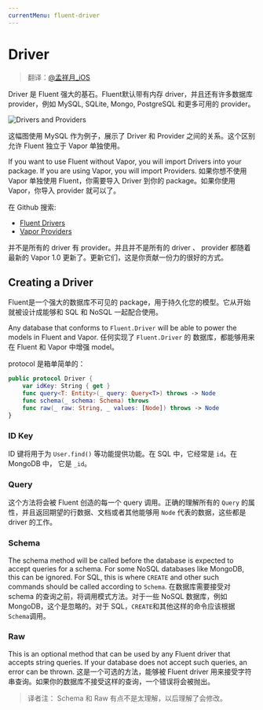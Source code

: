 ```yaml
---
currentMenu: fluent-driver
---
```


# Driver

> 翻译：[@孟祥月_iOS](http://weibo.com/u/1750643861)

Driver 是 Fluent 强大的基石。Fluent默认带有内存 driver，并且还有许多数据库 provider，例如 MySQL, SQLite, Mongo, PostgreSQL 和更多可用的 provider。

![Drivers and Providers](https://cloud.githubusercontent.com/assets/1342803/17418823/73f1d1d2-5a68-11e6-9bed-90f42ce7781d.png)

这幅图使用 MySQL 作为例子，展示了 Driver 和 Provider 之间的关系。这个区别允许 Fluent 独立于 Vapor 单独使用。

If you want to use Fluent without Vapor, you will import Drivers into your package. If you are using Vapor, you will import Providers.
如果你想不使用 Vapor 单独使用 Fluent，你需要导入 Driver 到你的 package。如果你使用 Vapor，你导入 provider 就可以了。

在 Github 搜索:
- [Fluent Drivers](https://github.com/vapor?utf8=✓&q=-driver)
- [Vapor Providers](https://github.com/vapor?utf8=✓&q=-provider)

并不是所有的 driver 有 provider。并且并不是所有的 driver 、 provider 都随着最新的 Vapor 1.0 更新了。更新它们，这是你贡献一份力的很好的方式。

## Creating a Driver

Fluent是一个强大的数据库不可见的 package，用于持久化您的模型。它从开始就被设计成能够和 SQL 和 NoSQL 一起配合使用。

Any database that conforms to `Fluent.Driver` will be able to power the models in Fluent and Vapor.
任何实现了 `Fluent.Driver` 的 数据库，都能够用来在 Fluent 和 Vapor 中增强 model。

protocol 是箱单简单的：

```swift
public protocol Driver {
    var idKey: String { get }
    func query<T: Entity>(_ query: Query<T>) throws -> Node
    func schema(_ schema: Schema) throws
    func raw(_ raw: String, _ values: [Node]) throws -> Node
}
```

### ID Key

ID 键将用于为 `User.find()` 等功能提供功能。在 SQL 中，它经常是 `id`。在 MongoDB 中， 它是 `_id`。

### Query

这个方法将会被 Fluent 创造的每一个 query 调用。正确的理解所有的 `Query` 的属性，并且返回期望的行数据、文档或者其他能够用 `Node` 代表的数据，这些都是 driver 的工作。

### Schema

The schema method will be called before the database is expected to accept queries for a schema. For some NoSQL databases like MongoDB, this can be ignored. For SQL, this is where `CREATE` and other such commands should be called according to `Schema`.
在数据库需要接受对 schema 的查询之前，将调用模式方法。对于一些 NoSQL 数据库，例如 MongoDB，这个是忽略的。对于 SQL，`CREATE`和其他这样的命令应该根据`Schema`调用。

### Raw

This is an optional method that can be used by any Fluent driver that accepts string queries. If your database does not accept such queries, an error can be thrown.
这是一个可选的方法，能够被 Fluent driver 用来接受字符串查询。如果你的数据库不接受这样的查询，一个错误将会被抛出。

> 译者注： Schema 和 Raw 有点不是太理解，以后理解了会修改。
